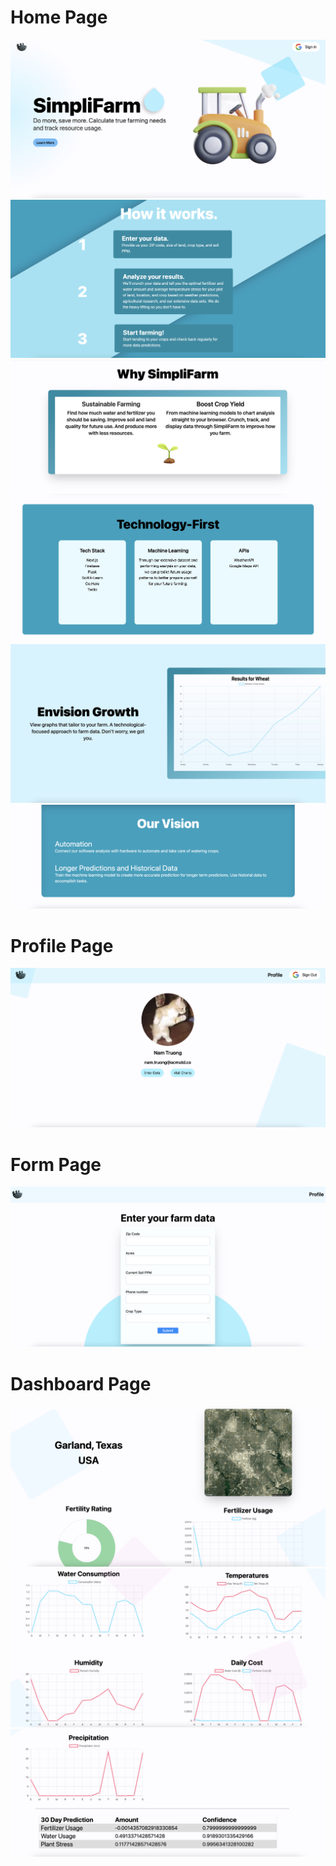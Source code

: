 # Home Page
<img src="../readMeAssets/websiteAssets/homepage.png">
<img src="../readMeAssets/websiteAssets/howItWorks.png">
<img src="../readMeAssets/websiteAssets/whySimpliFarm.png">
<img src="../readMeAssets/websiteAssets/techStack.png">
<img src="../readMeAssets/websiteAssets/chart.png">
<img src="../readMeAssets/websiteAssets/futureGoals.png">

# Profile Page
<img src="../readMeAssets/websiteAssets/profile.png">

# Form Page
<img src="../readMeAssets/websiteAssets/form.png">

# Dashboard Page
<img src="../readMeAssets/websiteAssets/dashboard1.png">
<img src="../readMeAssets/websiteAssets/dashboard2.png">
<img src="../readMeAssets/websiteAssets/dashboard3.png">
